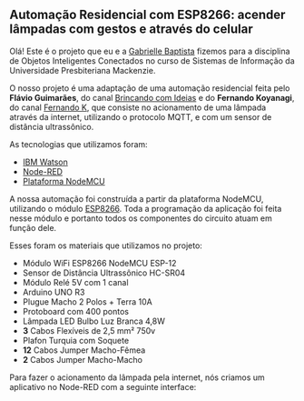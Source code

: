 <h2>Automação Residencial com ESP8266: acender lâmpadas com gestos e através do celular</h2>

Olá! Este é o projeto que eu e a [Gabrielle Baptista](https://github.com/theworldofbibi) fizemos para a disciplina de Objetos Inteligentes Conectados no curso de Sistemas de Informação da Universidade Presbiteriana Mackenzie.

O nosso projeto é uma adaptação de uma automação residencial feita pelo **Flávio Guimarães**, do canal [Brincando com Ideias](https://www.youtube.com/c/BrincandocomIdeias/featured) e do **Fernando Koyanagi**, do canal [Fernando K](https://www.youtube.com/c/FernandoKoyanagi/featured), que consiste no acionamento de uma lâmpada através da internet, utilizando o protocolo MQTT, e com um sensor de distância ultrassônico.

As tecnologias que utilizamos foram:
- [IBM Watson](https://cloud.ibm.com/developer/watson/documentation)
- [Node-RED](https://nodered.org/docs/)
- [Plataforma NodeMCU](https://nodemcu.readthedocs.io/en/release)

A nossa automação foi construída a partir da plataforma NodeMCU, utilizando o módulo [ESP8266](https://arduino-esp8266.readthedocs.io/en/latest). Toda a programação da aplicação foi feita nesse módulo e portanto todos os componentes do circuito atuam em função dele.

Esses foram os materiais que utilizamos no projeto:
- Módulo WiFi ESP8266 NodeMCU ESP-12
- Sensor de Distância Ultrassônico HC-SR04
- Módulo Relé 5V com 1 canal
- Arduino UNO R3
- Plugue Macho 2 Polos + Terra 10A
- Protoboard com 400 pontos
- Lâmpada LED Bulbo Luz Branca 4,8W
- **3** Cabos Flexíveis de 2,5 mm² 750v
- Plafon Turquia com Soquete
- **12** Cabos Jumper Macho-Fêmea
- **2** Cabos Jumper Macho-Macho

Para fazer o acionamento da lâmpada pela internet, nós criamos um aplicativo no Node-RED com a seguinte interface:
